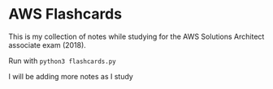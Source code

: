 # AWS Flashcards

This is my collection of notes while studying for the AWS Solutions Architect associate exam (2018).

Run with `python3 flashcards.py`

I will be adding more notes as I study